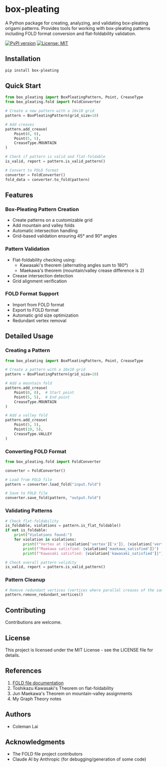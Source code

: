 # box-pleating

A Python package for creating, analyzing, and validating box-pleating origami patterns. Provides tools for working with box-pleating patterns including FOLD format conversion and flat-foldability validation.

[![PyPI version](https://badge.fury.io/py/box-pleating.svg)](https://badge.fury.io/py/box-pleating)
[![License: MIT](https://img.shields.io/badge/License-MIT-yellow.svg)](https://opensource.org/licenses/MIT)

## Installation

```bash
pip install box-pleating
```

## Quick Start

```python
from box_pleating import BoxPleatingPattern, Point, CreaseType
from box_pleating.fold import FoldConverter

# Create a new pattern with a 10x10 grid
pattern = BoxPleatingPattern(grid_size=10)

# Add creases
pattern.add_crease(
    Point(0, 0),
    Point(5, 5),
    CreaseType.MOUNTAIN
)

# Check if pattern is valid and flat-foldable
is_valid, report = pattern.is_valid_pattern()

# Convert to FOLD format
converter = FoldConverter()
fold_data = converter.to_fold(pattern)
```

## Features

### Box-Pleating Pattern Creation
- Create patterns on a customizable grid
- Add mountain and valley folds
- Automatic intersection handling
- Grid-based validation ensuring 45° and 90° angles

### Pattern Validation
- Flat-foldability checking using:
  - Kawasaki's theorem (alternating angles sum to 180°)
  - Maekawa's theorem (mountain/valley crease difference is 2)
- Crease intersection detection
- Grid alignment verification

### FOLD Format Support
- Import from FOLD format
- Export to FOLD format
- Automatic grid size optimization
- Redundant vertex removal

## Detailed Usage

### Creating a Pattern

```python
from box_pleating import BoxPleatingPattern, Point, CreaseType

# Create a pattern with a 10x10 grid
pattern = BoxPleatingPattern(grid_size=10)

# Add a mountain fold
pattern.add_crease(
    Point(0, 0),  # Start point
    Point(5, 5),  # End point
    CreaseType.MOUNTAIN
)

# Add a valley fold
pattern.add_crease(
    Point(5, 5),
    Point(10, 5),
    CreaseType.VALLEY
)
```

### Converting FOLD Format

```python
from box_pleating.fold import FoldConverter

converter = FoldConverter()

# Load from FOLD file
pattern = converter.load_fold("input.fold")

# Save to FOLD file
converter.save_fold(pattern, "output.fold")
```

### Validating Patterns

```python
# Check flat-foldability
is_foldable, violations = pattern.is_flat_foldable()
if not is_foldable:
    print("Violations found:")
    for violation in violations:
        print(f"Vertex at ({violation['vertex']['x']}, {violation['vertex']['y']})")
        print(f"Maekawa satisfied: {violation['maekawa_satisfied']}")
        print(f"Kawasaki satisfied: {violation['kawasaki_satisfied']}")

# Check overall pattern validity
is_valid, report = pattern.is_valid_pattern()
```

### Pattern Cleanup

```python
# Remove redundant vertices (vertices where parallel creases of the same type meet)
pattern.remove_redundant_vertices()
```

## Contributing

Contributions are welcome.

## License

This project is licensed under the MIT License - see the LICENSE file for details.

## References

1. [FOLD file documentation](https://github.com/edemaine/fold/blob/main/doc/spec.md)
2. Toshikazu Kawasaki's Theorem on flat-foldability
3. Jun Maekawa's Theorem on mountain-valley assignments
4. My Graph Theory notes

## Authors

- Coleman Lai

## Acknowledgments

- The FOLD file project contributors
- Claude AI by Anthropic (for debugging/generation of some code)